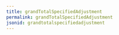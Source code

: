 ```yaml
---
title: grandTotalSpecifiedAdjustment
permalink: grandTotalSpecifiedAdjustment
jsonid: grandtotalspecifiedadjustment
---
```

